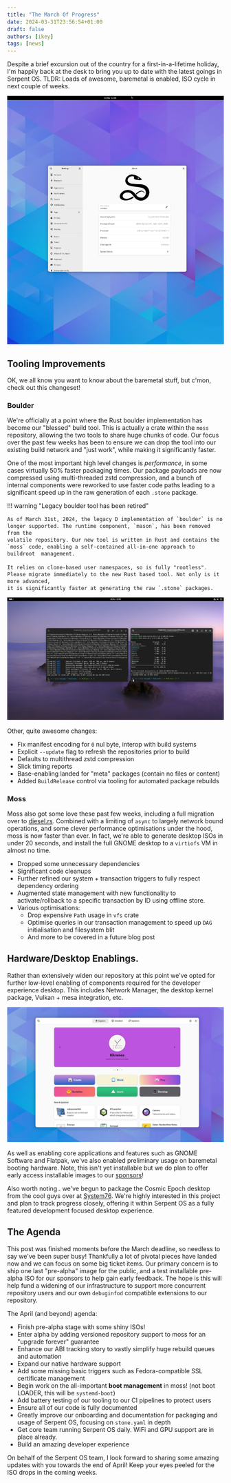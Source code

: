 ```yaml
---
title: "The March Of Progress"
date: 2024-03-31T23:56:54+01:00
draft: false
authors: [ikey]
tags: [news]
---
```


Despite a brief excursion out of the country for a first-in-a-lifetime holiday, I'm happily back at the desk to bring you up to date with the
latest goings in Serpent OS. TLDR: Loads of awesome, baremetal is enabled, ISO cycle in next couple of weeks.

![GNOME on Serpent OS](Gnome.webp)

<more></more>

## Tooling Improvements

OK, we all know you want to know about the baremetal stuff, but c'mon, check out this changeset!

### Boulder

We're officially at a point where the Rust boulder implementation has become our "blessed" build tool. This is actually a crate within the `moss`
repository, allowing the two tools to share huge chunks of code. Our focus over the past few weeks has been to ensure we can drop the tool into
our existing build network and "just work", while making it significantly faster.

One of the most important high level changes is *performance*, in some cases virtually 50% faster packaging times. Our package payloads are now
compressed using multi-threaded zstd compression, and a bunch of internal components were reworked to use faster code paths leading to a significant
speed up in the raw generation of each `.stone` package.

!!! warning "Legacy boulder tool has been retired"

    As of March 31st, 2024, the legacy D implementation of `boulder` is no longer supported. The runtime component, `mason`, has been removed from the
    volatile repository. Our new tool is written in Rust and contains the `moss` code, enabling a self-contained all-in-one approach to buildroot  management.

    It relies on clone-based user namespaces, so is fully "rootless". Please migrate immediately to the new Rust based tool. Not only is it more advanced,
    it is significantly faster at generating the raw `.stone` packages.

![Comparison](Featured.webp)

Other, quite awesome changes:

 - Fix manifest encoding for `0` nul byte, interop with build systems
 - Explicit `--update` flag to refresh the repositories prior to build
 - Defaults to multithread zstd compression
 - Slick timing reports
 - Base-enabling landed for "meta" packages (contain no files or content)
 - Added `BuildRelease` control via tooling for automated package rebuilds

### Moss

Moss also got some love these past few weeks, including a full migration over to [diesel.rs](https://diesel.rs/). Combined with a limiting of `async`
to largely network bound operations, and some clever performance optimisations under the hood, moss is now faster than ever. In fact, we're able to
generate desktop ISOs in under 20 seconds, and install the full GNOME desktop to a `virtiofs` VM in almost no time.

 - Dropped some unnecessary dependencies
 - Significant code cleanups
 - Further refined our system + transaction triggers to fully respect dependency ordering
 - Augmented state management with new functionality to activate/rollback to a specific transaction by ID using offline store.
 - Various optimisations:
   - Drop expensive `Path` usage in `vfs` crate
   - Optimise queries in our transaction management to speed up `DAG` initialisation and filesystem blit
   - And more to be covered in a future blog post

## Hardware/Desktop Enablings.

Rather than extensively widen our repository at this point we've opted for further low-level enabling of components required for the developer
experience desktop. This includes Network Manager, the desktop kernel package, Vulkan + mesa integration, etc.

![Gnome Software](GnomeSW.webp)

As well as enabling core applications and features such as GNOME Software and Flatpak, we've also enabled preliminary usage on baremetal booting
hardware. Note, this isn't yet installable but we do plan to offer early access installable images to our [sponsors](https://github.com/sponsors/ikeycode)!

Also worth noting.. we've begun to package the Cosmic Epoch desktop from the cool guys over at [System76](https://system76.com/). We're highly interested
in this project and plan to track progress closely, offering it within Serpent OS as a fully featured development focused desktop experience.

## The Agenda

This post was finished moments before the March deadline, so needless to say we've been super busy! Thankfully a lot of pivotal pieces have landed now and
we can focus on some big ticket items. Our primary concern is to ship one last "pre-alpha" image for the public, and a test installable pre-alpha ISO for
our sponsors to help gain early feedback. The hope is this will help fund a widening of our infrastructure to support more concurrent repository users and
our own `debuginfod` compatible extensions to our repository.

The April (and beyond) agenda:

 - Finish pre-alpha stage with some shiny ISOs!
 - Enter alpha by adding versioned repository support to moss for an "upgrade forever" guarantee
 - Enhance our ABI tracking story to vastly simplify huge rebuild queues and automation
 - Expand our native hardware support
 - Add some missing basic triggers such as Fedora-compatible SSL certificate management
 - Begin work on the all-important **boot management** in moss! (not boot LOADER, this will be `systemd-boot`)
 - Add battery testing of our tooling to our CI pipelines to protect users
 - Ensure all of our code is fully documented
 - Greatly improve our onboarding and documentation for packaging and usage of Serpent OS, focusing on `stone.yaml` in depth
 - Get core team running Serpent OS daily. WiFi and GPU support are in place already.
 - Build an amazing developer experience

On behalf of the Serpent OS team, I look forward to sharing some amazing updates with you towards the end of April! Keep your eyes peeled for the ISO drops
in the coming weeks.
